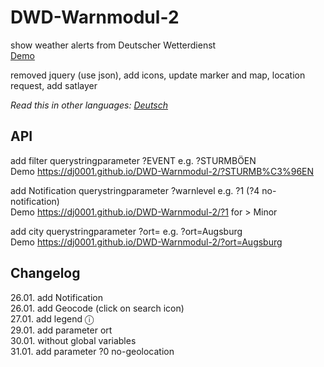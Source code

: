# DWD-Warnmodul-2
show weather alerts from Deutscher Wetterdienst    
[Demo](https://dj0001.github.io/DWD-Warnmodul-2/)

removed jquery (use json), add icons, update marker and map, location request, add satlayer    

*Read this in other languages: [Deutsch](README.de.md)*

## API

add filter querystringparameter ?EVENT e.g. ?STURMBÖEN    
Demo https://dj0001.github.io/DWD-Warnmodul-2/?STURMB%C3%96EN    

add Notification querystringparameter ?warnlevel e.g. ?1 (?4 no-notification)    
Demo https://dj0001.github.io/DWD-Warnmodul-2/?1 for > Minor

add city querystringparameter ?ort=<city> e.g. ?ort=Augsburg    
Demo https://dj0001.github.io/DWD-Warnmodul-2/?ort=Augsburg    

## Changelog
26.01. add Notification    
26.01. add Geocode (click on search icon)    
27.01. add legend ⓘ    
29.01. add parameter ort    
30.01. without global variables    
31.01. add parameter ?0 no-geolocation
